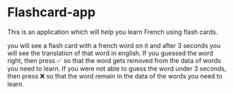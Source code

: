 # Flashcard-app
 
This is an application which will help you learn French using flash cards.

you will see a flash card with a french word on it and after 3 seconds you will see the translation of that word in english.
If you guessed the word right, then press ✅ so that the word gets removed from the data of words you need to learn.
If you were not able to guess the word under 3 seconds, then press ❌ so that the word remain in the data of the words you need to learn.
